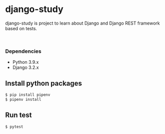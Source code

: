 # django-study
django-study is project to learn about Django and Django REST framework based on tests.

<br/>

### Dependencies
- Python 3.9.x
- Django 3.2.x

## Install python packages
```bash
$ pip install pipenv
$ pipenv install
```

## Run test
```bash
$ pytest
```
